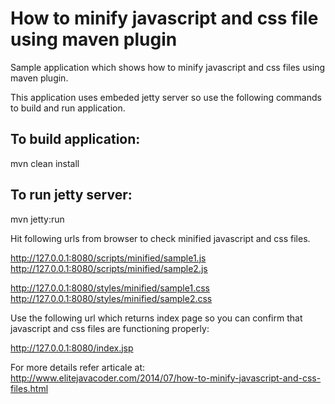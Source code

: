 How to minify javascript and css file using maven plugin
===============================

Sample application which shows how to minify javascript and css files using maven plugin.

This application uses embeded jetty server so use the following commands to build and run application.

To build application:
---------------------
mvn clean install

To run jetty server:
--------------------
mvn jetty:run

Hit following urls from browser to check minified javascript and css files.

http://127.0.0.1:8080/scripts/minified/sample1.js
http://127.0.0.1:8080/scripts/minified/sample2.js

http://127.0.0.1:8080/styles/minified/sample1.css
http://127.0.0.1:8080/styles/minified/sample2.css

Use the following url which returns index page so you can confirm that javascript and css files are functioning properly:

http://127.0.0.1:8080/index.jsp

For more details refer articale at: http://www.elitejavacoder.com/2014/07/how-to-minify-javascript-and-css-files.html

